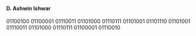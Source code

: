 #### D. Ashwin Ishwar

01100100 01100001 01110011 01101000 01110111 01101001 01101110 01101001 01110011 01101000 01110111 01100001 01110010
